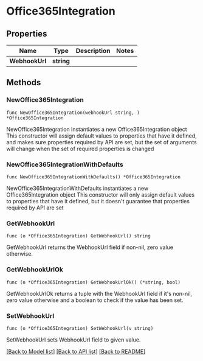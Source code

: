 # Office365Integration

## Properties

Name | Type | Description | Notes
------------ | ------------- | ------------- | -------------
**WebhookUrl** | **string** |  | 

## Methods

### NewOffice365Integration

`func NewOffice365Integration(webhookUrl string, ) *Office365Integration`

NewOffice365Integration instantiates a new Office365Integration object
This constructor will assign default values to properties that have it defined,
and makes sure properties required by API are set, but the set of arguments
will change when the set of required properties is changed

### NewOffice365IntegrationWithDefaults

`func NewOffice365IntegrationWithDefaults() *Office365Integration`

NewOffice365IntegrationWithDefaults instantiates a new Office365Integration object
This constructor will only assign default values to properties that have it defined,
but it doesn't guarantee that properties required by API are set

### GetWebhookUrl

`func (o *Office365Integration) GetWebhookUrl() string`

GetWebhookUrl returns the WebhookUrl field if non-nil, zero value otherwise.

### GetWebhookUrlOk

`func (o *Office365Integration) GetWebhookUrlOk() (*string, bool)`

GetWebhookUrlOk returns a tuple with the WebhookUrl field if it's non-nil, zero value otherwise
and a boolean to check if the value has been set.

### SetWebhookUrl

`func (o *Office365Integration) SetWebhookUrl(v string)`

SetWebhookUrl sets WebhookUrl field to given value.



[[Back to Model list]](../README.md#documentation-for-models) [[Back to API list]](../README.md#documentation-for-api-endpoints) [[Back to README]](../README.md)


